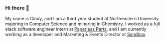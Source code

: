 ### Hi there 👋

<!--
**cindy1u0/cindy1u0** is a ✨ _special_ ✨ repository because its `README.md` (this file) appears on your GitHub profile.

Here are some ideas to get you started:

- 🔭 I’m currently working on ...
- 🌱 I’m currently learning ...
- 👯 I’m looking to collaborate on ...
- 🤔 I’m looking for help with ...
- 💬 Ask me about ...
- 📫 How to reach me: ...
- 😄 Pronouns: ...
- ⚡ Fun fact: ...
-->
My name is Cindy, and I am a third year student at Northeastern University majoring in Computer Science and minoring in Chemistry. I worked as a full stack software engineer intern at [Paperless Parts](https://www.paperlessparts.com/), and I am currently working as a developer and Marketing & Events Director at [Sandbox](https://www.sandboxnu.com).
